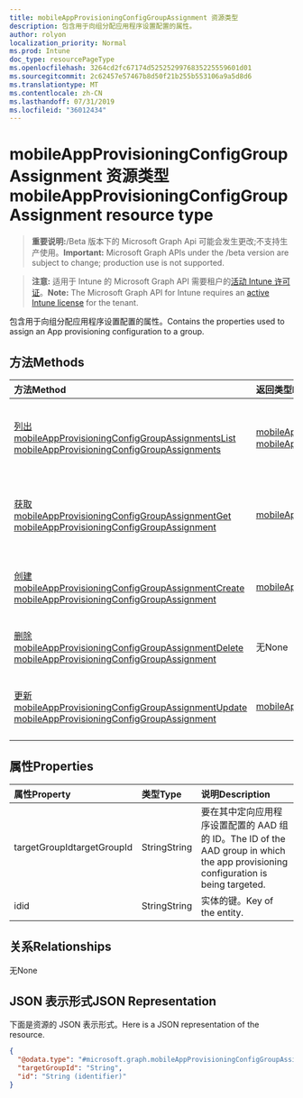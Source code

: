```yaml
---
title: mobileAppProvisioningConfigGroupAssignment 资源类型
description: 包含用于向组分配应用程序设置配置的属性。
author: rolyon
localization_priority: Normal
ms.prod: Intune
doc_type: resourcePageType
ms.openlocfilehash: 3264cd2fc67174d5252529976835225559601d01
ms.sourcegitcommit: 2c62457e57467b8d50f21b255b553106a9a5d8d6
ms.translationtype: MT
ms.contentlocale: zh-CN
ms.lasthandoff: 07/31/2019
ms.locfileid: "36012434"
---
```

# <a name="mobileappprovisioningconfiggroupassignment-resource-type"></a><span data-ttu-id="0ef59-103">mobileAppProvisioningConfigGroupAssignment 资源类型</span><span class="sxs-lookup"><span data-stu-id="0ef59-103">mobileAppProvisioningConfigGroupAssignment resource type</span></span>

> <span data-ttu-id="0ef59-104">**重要说明:**/Beta 版本下的 Microsoft Graph Api 可能会发生更改;不支持生产使用。</span><span class="sxs-lookup"><span data-stu-id="0ef59-104">**Important:** Microsoft Graph APIs under the /beta version are subject to change; production use is not supported.</span></span>

> <span data-ttu-id="0ef59-105">**注意:** 适用于 Intune 的 Microsoft Graph API 需要租户的[活动 Intune 许可证](https://go.microsoft.com/fwlink/?linkid=839381)。</span><span class="sxs-lookup"><span data-stu-id="0ef59-105">**Note:** The Microsoft Graph API for Intune requires an [active Intune license](https://go.microsoft.com/fwlink/?linkid=839381) for the tenant.</span></span>

<span data-ttu-id="0ef59-106">包含用于向组分配应用程序设置配置的属性。</span><span class="sxs-lookup"><span data-stu-id="0ef59-106">Contains the properties used to assign an App provisioning configuration to a group.</span></span>

## <a name="methods"></a><span data-ttu-id="0ef59-107">方法</span><span class="sxs-lookup"><span data-stu-id="0ef59-107">Methods</span></span>
|<span data-ttu-id="0ef59-108">方法</span><span class="sxs-lookup"><span data-stu-id="0ef59-108">Method</span></span>|<span data-ttu-id="0ef59-109">返回类型</span><span class="sxs-lookup"><span data-stu-id="0ef59-109">Return Type</span></span>|<span data-ttu-id="0ef59-110">说明</span><span class="sxs-lookup"><span data-stu-id="0ef59-110">Description</span></span>|
|:---|:---|:---|
|[<span data-ttu-id="0ef59-111">列出 mobileAppProvisioningConfigGroupAssignments</span><span class="sxs-lookup"><span data-stu-id="0ef59-111">List mobileAppProvisioningConfigGroupAssignments</span></span>](../api/intune-apps-mobileappprovisioningconfiggroupassignment-list.md)|<span data-ttu-id="0ef59-112">[mobileAppProvisioningConfigGroupAssignment](../resources/intune-apps-mobileappprovisioningconfiggroupassignment.md)集合</span><span class="sxs-lookup"><span data-stu-id="0ef59-112">[mobileAppProvisioningConfigGroupAssignment](../resources/intune-apps-mobileappprovisioningconfiggroupassignment.md) collection</span></span>|<span data-ttu-id="0ef59-113">列出[mobileAppProvisioningConfigGroupAssignment](../resources/intune-apps-mobileappprovisioningconfiggroupassignment.md)对象的属性和关系。</span><span class="sxs-lookup"><span data-stu-id="0ef59-113">List properties and relationships of the [mobileAppProvisioningConfigGroupAssignment](../resources/intune-apps-mobileappprovisioningconfiggroupassignment.md) objects.</span></span>|
|[<span data-ttu-id="0ef59-114">获取 mobileAppProvisioningConfigGroupAssignment</span><span class="sxs-lookup"><span data-stu-id="0ef59-114">Get mobileAppProvisioningConfigGroupAssignment</span></span>](../api/intune-apps-mobileappprovisioningconfiggroupassignment-get.md)|[<span data-ttu-id="0ef59-115">mobileAppProvisioningConfigGroupAssignment</span><span class="sxs-lookup"><span data-stu-id="0ef59-115">mobileAppProvisioningConfigGroupAssignment</span></span>](../resources/intune-apps-mobileappprovisioningconfiggroupassignment.md)|<span data-ttu-id="0ef59-116">读取[mobileAppProvisioningConfigGroupAssignment](../resources/intune-apps-mobileappprovisioningconfiggroupassignment.md)对象的属性和关系。</span><span class="sxs-lookup"><span data-stu-id="0ef59-116">Read properties and relationships of the [mobileAppProvisioningConfigGroupAssignment](../resources/intune-apps-mobileappprovisioningconfiggroupassignment.md) object.</span></span>|
|[<span data-ttu-id="0ef59-117">创建 mobileAppProvisioningConfigGroupAssignment</span><span class="sxs-lookup"><span data-stu-id="0ef59-117">Create mobileAppProvisioningConfigGroupAssignment</span></span>](../api/intune-apps-mobileappprovisioningconfiggroupassignment-create.md)|[<span data-ttu-id="0ef59-118">mobileAppProvisioningConfigGroupAssignment</span><span class="sxs-lookup"><span data-stu-id="0ef59-118">mobileAppProvisioningConfigGroupAssignment</span></span>](../resources/intune-apps-mobileappprovisioningconfiggroupassignment.md)|<span data-ttu-id="0ef59-119">创建新的[mobileAppProvisioningConfigGroupAssignment](../resources/intune-apps-mobileappprovisioningconfiggroupassignment.md)对象。</span><span class="sxs-lookup"><span data-stu-id="0ef59-119">Create a new [mobileAppProvisioningConfigGroupAssignment](../resources/intune-apps-mobileappprovisioningconfiggroupassignment.md) object.</span></span>|
|[<span data-ttu-id="0ef59-120">删除 mobileAppProvisioningConfigGroupAssignment</span><span class="sxs-lookup"><span data-stu-id="0ef59-120">Delete mobileAppProvisioningConfigGroupAssignment</span></span>](../api/intune-apps-mobileappprovisioningconfiggroupassignment-delete.md)|<span data-ttu-id="0ef59-121">无</span><span class="sxs-lookup"><span data-stu-id="0ef59-121">None</span></span>|<span data-ttu-id="0ef59-122">删除[mobileAppProvisioningConfigGroupAssignment](../resources/intune-apps-mobileappprovisioningconfiggroupassignment.md)。</span><span class="sxs-lookup"><span data-stu-id="0ef59-122">Deletes a [mobileAppProvisioningConfigGroupAssignment](../resources/intune-apps-mobileappprovisioningconfiggroupassignment.md).</span></span>|
|[<span data-ttu-id="0ef59-123">更新 mobileAppProvisioningConfigGroupAssignment</span><span class="sxs-lookup"><span data-stu-id="0ef59-123">Update mobileAppProvisioningConfigGroupAssignment</span></span>](../api/intune-apps-mobileappprovisioningconfiggroupassignment-update.md)|[<span data-ttu-id="0ef59-124">mobileAppProvisioningConfigGroupAssignment</span><span class="sxs-lookup"><span data-stu-id="0ef59-124">mobileAppProvisioningConfigGroupAssignment</span></span>](../resources/intune-apps-mobileappprovisioningconfiggroupassignment.md)|<span data-ttu-id="0ef59-125">更新[mobileAppProvisioningConfigGroupAssignment](../resources/intune-apps-mobileappprovisioningconfiggroupassignment.md)对象的属性。</span><span class="sxs-lookup"><span data-stu-id="0ef59-125">Update the properties of a [mobileAppProvisioningConfigGroupAssignment](../resources/intune-apps-mobileappprovisioningconfiggroupassignment.md) object.</span></span>|

## <a name="properties"></a><span data-ttu-id="0ef59-126">属性</span><span class="sxs-lookup"><span data-stu-id="0ef59-126">Properties</span></span>
|<span data-ttu-id="0ef59-127">属性</span><span class="sxs-lookup"><span data-stu-id="0ef59-127">Property</span></span>|<span data-ttu-id="0ef59-128">类型</span><span class="sxs-lookup"><span data-stu-id="0ef59-128">Type</span></span>|<span data-ttu-id="0ef59-129">说明</span><span class="sxs-lookup"><span data-stu-id="0ef59-129">Description</span></span>|
|:---|:---|:---|
|<span data-ttu-id="0ef59-130">targetGroupId</span><span class="sxs-lookup"><span data-stu-id="0ef59-130">targetGroupId</span></span>|<span data-ttu-id="0ef59-131">String</span><span class="sxs-lookup"><span data-stu-id="0ef59-131">String</span></span>|<span data-ttu-id="0ef59-132">要在其中定向应用程序设置配置的 AAD 组的 ID。</span><span class="sxs-lookup"><span data-stu-id="0ef59-132">The ID of the AAD group in which the app provisioning configuration is being targeted.</span></span>|
|<span data-ttu-id="0ef59-133">id</span><span class="sxs-lookup"><span data-stu-id="0ef59-133">id</span></span>|<span data-ttu-id="0ef59-134">String</span><span class="sxs-lookup"><span data-stu-id="0ef59-134">String</span></span>|<span data-ttu-id="0ef59-135">实体的键。</span><span class="sxs-lookup"><span data-stu-id="0ef59-135">Key of the entity.</span></span>|

## <a name="relationships"></a><span data-ttu-id="0ef59-136">关系</span><span class="sxs-lookup"><span data-stu-id="0ef59-136">Relationships</span></span>
<span data-ttu-id="0ef59-137">无</span><span class="sxs-lookup"><span data-stu-id="0ef59-137">None</span></span>

## <a name="json-representation"></a><span data-ttu-id="0ef59-138">JSON 表示形式</span><span class="sxs-lookup"><span data-stu-id="0ef59-138">JSON Representation</span></span>
<span data-ttu-id="0ef59-139">下面是资源的 JSON 表示形式。</span><span class="sxs-lookup"><span data-stu-id="0ef59-139">Here is a JSON representation of the resource.</span></span>
<!-- {
  "blockType": "resource",
  "keyProperty": "id",
  "@odata.type": "microsoft.graph.mobileAppProvisioningConfigGroupAssignment"
}
-->
``` json
{
  "@odata.type": "#microsoft.graph.mobileAppProvisioningConfigGroupAssignment",
  "targetGroupId": "String",
  "id": "String (identifier)"
}
```





